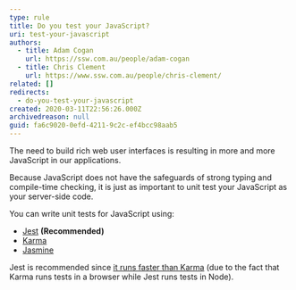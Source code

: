 ```yaml
---
type: rule
title: Do you test your JavaScript?
uri: test-your-javascript
authors:
  - title: Adam Cogan
    url: https://ssw.com.au/people/adam-cogan
  - title: Chris Clement
    url: https://www.ssw.com.au/people/chris-clement/
related: []
redirects:
  - do-you-test-your-javascript
created: 2020-03-11T22:56:26.000Z
archivedreason: null
guid: fa6c9020-0efd-4211-9c2c-ef4bcc98aab5
---
```


The need to build rich web user interfaces is resulting in more and more JavaScript in our applications.

Because JavaScript does not have the safeguards of strong typing and compile-time checking, it is just as important to unit test your JavaScript as your server-side code.

<!--endintro-->

You can write unit tests for JavaScript using:

* [Jest](https&#58;//jestjs.io/) **(Recommended)**
* [Karma](https&#58;//karma-runner.github.io/latest/index.html)
* [Jasmine](https&#58;//jasmine.github.io/)

Jest is recommended since [it runs faster than Karma](https://charith-hettiarachchi.medium.com/why-use-jest-over-karma-for-angular-testing-b56ffa82f8) (due to the fact that Karma runs tests in a browser while Jest runs tests in Node).